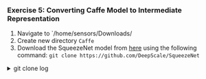 ### Exercise 5: Converting Caffe Model to Intermediate Representation

1. Navigate to `/home/sensors/Downloads/
2. Create new directory `Caffe`
3. Download the SqueezeNet model from [here](https://github.com/forresti/SqueezeNet) using the following command:
`git clone https://github.com/DeepScale/SqueezeNet`

<details><summary>git clone log</summary>
<p>
```python
print("hello world!")
```
</p>
</details>
